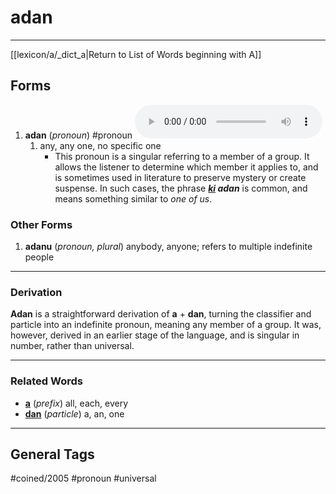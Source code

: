 # adan
---
[[lexicon/a/_dict_a|Return to List of Words beginning with A]]

## Forms
1. **adan** (_pronoun_) #pronoun ![listen](audio/01-adob/mp3/adan.mp3)
	1. any, any one, no specific one
		- This pronoun is a singular referring to a member of a group. It allows the listener to determine which member it applies to, and is sometimes used in literature to preserve mystery or create suspense. In such cases, the phrase **_[ki](../k/ki.md) adan_** is common, and means something similar to _one of us_.

### Other Forms

1. **adanu** (_pronoun, plural_) anybody, anyone; refers to multiple indefinite people

---
### Derivation

**Adan** is a straightforward derivation of **a** + **dan**, turning the classifier and particle into an indefinite pronoun, meaning any member of a group. It was, however, derived in an earlier stage of the language, and is singular in number, rather than universal.

---
### Related Words

- **[a](lexicon/a/a.md)** (_prefix_) all, each, every
- **[dan](../d/dan.md)** (_particle_) a, an, one

---
## General Tags

#coined/2005 #pronoun #universal 
